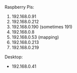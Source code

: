 Raspberry Pis:
1. 192.168.0.91
2. 192.168.0.212
3. 192.168.0.190 (sometimes 191)
4. 192.168.0.8
5. 192.168.0.53 (mapping)
6. 192.168.0.213
7. 192.168.0.219

Desktop:
- 192.168.0.41